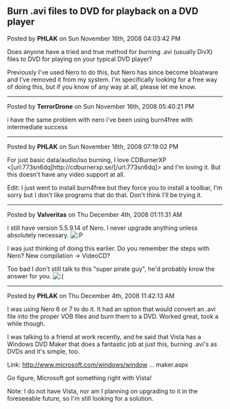 ## Burn .avi files to DVD for playback on a DVD player
Posted by **PHLAK** on Sun November 16th, 2008 04:03:42 PM

Does anyone have a tried and true method for burning .avi (usually DivX) files to DVD for playing on your typical DVD player?

Previously I've used Nero to do this, but Nero has since become bloatware and I've removed it from my system.  I'm specifically looking for a free way of doing this, but if you know of any way at all, please let me know.

--------------------------------------------------------------------------------

Posted by **TerrorDrone** on Sun November 16th, 2008 05:40:21 PM

i have the same problem with nero i've been using burn4free with intermediate success

--------------------------------------------------------------------------------

Posted by **PHLAK** on Sun November 16th, 2008 07:19:02 PM

For just basic data/audio/iso burning, I love CDBurnerXP &lt;[url:773sn6dq]http&#58;//cdburnerxp&#46;se/[/url:773sn6dq]&gt; and I'm loving it.  But this doesn't have any video support at all.

Edit: I just went to install burn4free but they force you to install a toolbar, I'm sorry but I don't like programs that do that.  Don't think I'll be trying it.

--------------------------------------------------------------------------------

Posted by **Valveritas** on Thu December 4th, 2008 01:11:31 AM

I still have version 5.5.9.14 of Nero.  I never upgrade anything unless absolutely necessary. <!-- s:P --><img src="{SMILIES_PATH}/icon_razz.gif" alt=":P" title="Razz" /><!-- s:P -->

I was just thinking of doing this earlier.  Do you remember the steps with Nero?   New compilation -&gt; VideoCD?

Too bad I don't still talk to this &quot;super pirate guy&quot;, he'd probably know the answer for you.   <!-- s:( --><img src="{SMILIES_PATH}/icon_e_sad.gif" alt=":(" title="Sad" /><!-- s:( -->

--------------------------------------------------------------------------------

Posted by **PHLAK** on Thu December 4th, 2008 11:42:13 AM

I was using Nero 6 or 7 to do it.  It had an option that would convert an .avi file into the proper VOB files and burn them to a DVD.  Worked great, took a while though.

I was talking to a friend at work recently, and he said that Vista has a Windows DVD Maker that does a fantastic job at just this, burning .avi's as DVDs and it's simple, too.

Link: <!-- m --><a class="postlink" href="http://www.microsoft.com/windows/windows-vista/features/dvd-maker.aspx">http://www.microsoft.com/windows/window ... maker.aspx</a><!-- m -->

Go figure, Microsoft got something right with Vista!

Note: I do not have Vista, nor am I planning on upgrading to it in the foreseeable future, so I'm still looking for a solution.
